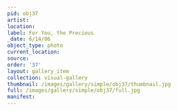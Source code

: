 ```yaml
---
pid: obj37
artist: 
location: 
label: For You, the Precious
_date: 6/14/06
object_type: photo
current_location: 
source: 
order: '37'
layout: gallery_item
collection: visual-gallery
thumbnail: /images/gallery/simple/obj37/thumbnail.jpg
full: /images/gallery/simple/obj37/full.jpg
manifest: 
---
```

